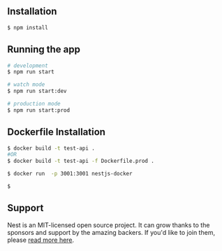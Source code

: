 
## Installation

```bash
$ npm install
```

## Running the app

```bash
# development
$ npm run start

# watch mode
$ npm run start:dev

# production mode
$ npm run start:prod
```

## Dockerfile Installation

```bash
$ docker build -t test-api .
#OR
$ docker build -t test-api -f Dockerfile.prod .

$ docker run  -p 3001:3001 nestjs-docker

$ 
```

## Support

Nest is an MIT-licensed open source project. It can grow thanks to the sponsors and support by the amazing backers. If you'd like to join them, please [read more here](https://docs.nestjs.com/support).


